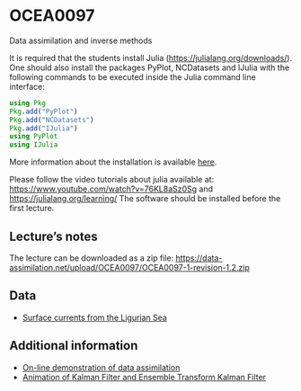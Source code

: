 # OCEA0097

Data assimilation and inverse methods

It is required that the students install Julia (https://julialang.org/downloads/). One should also install the packages PyPlot, NCDatasets and IJulia with the following commands to be executed inside the Julia command line interface:

```julia
using Pkg
Pkg.add("PyPlot")
Pkg.add("NCDatasets")
Pkg.add("IJulia")
using PyPlot
using IJulia
```

More information about the installation is available [here](https://github.com/gher-ulg/Documentation/wiki/Installing-Julia).

Please follow the video tutorials about julia available at: https://www.youtube.com/watch?v=76KL8aSz0Sg and https://julialang.org/learning/
The software should be installed before the first lecture. 

## Lecture’s notes

The lecture can be downloaded as a zip file: https://data-assimilation.net/upload/OCEA0097/OCEA0097-1-revision-1.2.zip


## Data

* [Surface currents from the Ligurian Sea](https://dox.ulg.ac.be/index.php/s/REiFTNAiN0UU10X/download)
  
## Additional information

* [On-line demonstration of data assimilation](https://www.data-assimilation.net/Tools/AssimDemo/)
* [Animation of Kalman Filter and Ensemble Transform Kalman Filter](https://github.com/Alexander-Barth/DataAssim.jl)
